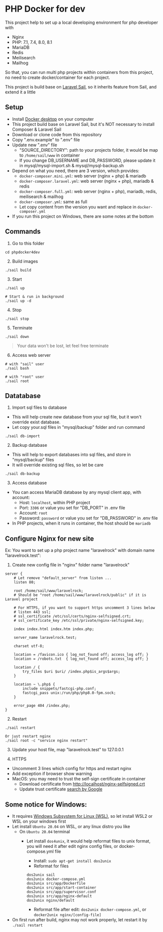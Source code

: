 # PHP Docker for dev

This project help to set up a local developing environment for php developer with
- Nginx
- PHP: 7.1, 7.4, 8.0, 8.1
- MariaDB
- Redis
- Meilisearch
- Mailhog

So that, you can run multi php projects 
within containers from this project, no need to create docker/container for each project.

This project is build base on [Laravel Sail](https://laravel.com/docs/9.x/sail), so it inherits feature from Sail, and 
extend it a little

## Setup
- Install [Docker desktop](https://docs.docker.com/desktop/) on your computer
- This project build base on Laravel Sail, but it's NOT necessary to install Composer & Laravel Sail
- Download or clone code from this repository
- Copy ".env.example" to ".env" file
- Update new ".env" file
  - "SOURCE_DIRECTORY": path to your projects folder, it would be map to ```/home/sail/www``` in container
  - If you change DB_USERNAME and DB_PASSWORD, please update it in mysql/mysql-import.sh & mysql/mysql-backup.sh
- Depend on what you need, there are 3 version, which provides:
  - ```docker-composer.mini.yml```: web server (nginx + php) & mariadb
  - ```docker-composer.laravel.yml```: web server (nginx + php), mariadb & redis
  - ```docker-composer.full.yml```: web server (nginx + php), mariadb, redis, meilisearch & mailhog
  - ```docker-composer.yml```: same as full
  - Let copy content from the version you want and replace in ```docker-composer.yml```
- If you run this project on Windows, there are some notes at the bottom   

## Commands
1. Go to this folder
```shell
cd phpdocker4dev
```

2. Build images
```shell
./sail build
```

3. Start
```shell
./sail up

# Start & run in background
./sail up -d
```

4. Stop
```shell
./sail stop
```

5. Terminate
```shell
./sail down
```
> Your data won't be lost, let feel free terminate

6. Access web server
```
# with "sail" user
./sail bash

# with "root" user
./sail root
```


## Datatabase
1. Import sql files to database
- This will help create new database from your sql file, but it won't override exist database.
- Let copy your.sql files in "mysql/backup" folder and run command
```shell
./sail db-import
```

2. Backup database
- This will help to export databases into sql files, and store in "mysql/backup" files
- It will override existing sql files, so let be care
```shell
./sail db-backup
```
3. Access database
- You can access MariaDB database by any mysql client app, with account:
  - Host: ```localhost```, within PHP project
  - Port: ```3306``` or value you set for "DB_PORT" in .env file
  - Account: ```root```
  - Password: ```password``` or value you set for "DB_PASSWORD" in .env file
- In PHP projects, when it runs in container, the host should be ```mariadb```

## Configure Nginx for new site
Ex: You want to set up a php project name "laravelrock" with domain name "laravelrock.test":

1. Create new config file in "nginx" folder name "laravelrock"
```shell
server {
    # Let remove "default_server" from listen ...
    listen 80;

    root /home/sail/www/laravelrock;
    # Should be "root /home/sail/www/laravelrock/public" if it is Laravel project
    
    # For HTTPS, if you want to support https uncomment 3 lines below
    # listen 443 ssl;
    # ssl_certificate /etc/ssl/certs/nginx-selfsigned.crt;
    # ssl_certificate_key /etc/ssl/private/nginx-selfsigned.key;

    index index.html index.htm index.php;

    server_name laravelrock.test;

    charset utf-8;

    location = /favicon.ico { log_not_found off; access_log off; }
    location = /robots.txt  { log_not_found off; access_log off; }

    location / {
        try_files $uri $uri/ /index.php$is_args$args;
    }

    location ~ \.php$ {
        include snippets/fastcgi-php.conf;
        fastcgi_pass unix:/run/php/php8.0-fpm.sock;
    }

    error_page 404 /index.php;
}
```

2. Restart
```shell
./sail restart

Or just restart nginx
./sail root -c "service nginx restart"
```

3. Update your host file, map "laravelrock.test" to 127.0.0.1


4. HTTPS
- Uncomment 3 lines which config for https and restart nginx
- Add exception if browser show warning
- MacOS: you may need to trust the self-sign certificate in container 
  - Download certificate from [http://localhost/nginx-selfsigned.crt](http://localhost/nginx-selfsigned.crt)
  - Update trust certificate [search by Google](https://www.google.com/search?q=macos+trust+self+signed+certificate)

## Some notice for Windows:
- It requires [Windows Subsystem for Linux (WSL)](https://docs.microsoft.com/en-us/windows/wsl/install), so let install WSL2 or WSL on your windows first
- Let install ```Ubuntu 20.04``` on WSL, or any linux distro you like
  - On ```Ubuntu 20.04``` terminal 
    - Let install ```dos4unix```, it would help reformat files to unix format, you will need it after edit nginx config files, or docker-compose.yml file
      - Install: ```sudo apt-get install dos2unix```
      - Reformat for files
      ```shell
      dos2unix sail
      dos2unix docker-compose.yml
      dos2unix src/app/Dockerfile
      dos2unix src/app/start-container
      dos2unix src/app/supervisor.conf
      dos2unix src/app/nginx-default
      dos2unix nginx/default
      ```

      - Reformat file after edit: ```dos2unix docker-compose.yml```, or ```docker2unix nginx/[config-file]```
- On first run after build, nginx may not work properly, let restart it by ```./sail restart``` 
